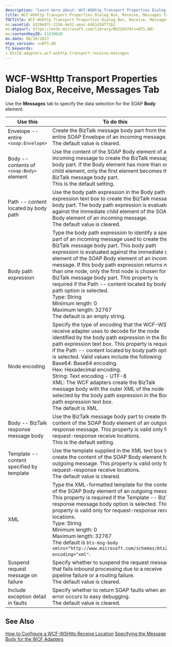 ```yaml
---
description: "Learn more about: WCF-WSHttp Transport Properties Dialog Box, Receive, Messages Tab"
title: WCF-WSHttp Transport Properties Dialog Box, Receive, Messages Tab
TOCTitle: WCF-WSHttp Transport Properties Dialog Box, Receive, Messages Tab
ms:assetid: b220e97c-22bb-4e52-aeac-6db1d18f71b2
ms:mtpsurl: https://msdn.microsoft.com/library/Bb226479(v=BTS.80)
ms:contentKeyID: 51530620
ms.date: 08/30/2017
mtps_version: v=BTS.80
f1_keywords:
- bts10.adapters.wcf-wshttp.transport.receive.messages
---
```


# WCF-WSHttp Transport Properties Dialog Box, Receive, Messages Tab

Use the **Messages** tab to specify the data selection for the SOAP **Body** element.

| Use this | To do this |
|------------|-----|
| Envelope -- entire `<soap:Envelope>`        | Create the BizTalk message body part from the entire SOAP Envelope of an incoming message.<br />The default value is cleared. |
| Body -- contents of `<soap:Body>` element   | Use the content of the SOAP Body element of an incoming message to create the BizTalk message body part. If the Body element has more than one child element, only the first element becomes the BizTalk message body part.<br />This is the default setting. |
| Path -- content located by body path      | Use the body path expression in the Body path expression text box to create the BizTalk message body part. The body path expression is evaluated against the immediate child element of the SOAP Body element of an incoming message.<br />The default value is cleared. |
| Body path expression                      | Type the body path expression to identify a specific part of an incoming message used to create the BizTalk message body part. This body path expression is evaluated against the immediate child element of the SOAP Body element of an incoming message. If this body path expression returns more than one node, only the first node is chosen for the BizTalk message body part. This property is required if the Path -- content located by body path option is selected.<br />Type: String<br />Minimum length: 0<br />Maximum length: 32767<br />The default is an empty string.                 |
| Node encoding                             | Specify the type of encoding that the WCF-WSHttp receive adapter uses to decode for the node identified by the body path expression in the Body path expression text box. This property is required if the Path -- content located by body path option is selected. Valid values include the following:<br />Base64: Base64 encoding.<br />Hex: Hexadecimal encoding.<br />String: Text encoding - UTF-8<br />XML: The WCF adapters create the BizTalk message body with the outer XML of the node selected by the body path expression in the Body path expression text box.<br />The default is XML. |
| Body -- BizTalk response message body     | Use the BizTalk message body part to create the content of the SOAP Body element of an outgoing response message. This property is valid only for request-response receive locations.<br />This is the default setting. |
| Template -- content specified by template | Use the template supplied in the XML text box to create the content of the SOAP Body element for an outgoing message. This property is valid only for request-response receive locations.<br />The default value is cleared. |
| XML                                       | Type the XML-formatted template for the content of the SOAP Body element of an outgoing message. This property is required if the Template -- BizTalk response message body option is selected. This property is valid only for request-response receive locations.<br />Type: String<br />Minimum length: 0<br />Maximum length: 32767<br />The default is `bts-msg-body xmlns="http://www.microsoft.com/schemas/bts2007" encoding="xml"`. |
| Suspend request message on failure        | Specify whether to suspend the request message that fails inbound processing due to a receive pipeline failure or a routing failure.<br />The default value is cleared. |
| Include exception detail in faults        | Specify whether to return SOAP faults when an error occurs to easy debugging.<br />The default value is cleared. |


## See Also

[How to Configure a WCF-WSHttp Receive Location](https://msdn.microsoft.com/library/bb226482\(v=bts.80\))  
[Specifying the Message Body for the WCF Adapters](https://msdn.microsoft.com/library/bb226478\(v=bts.80\))
